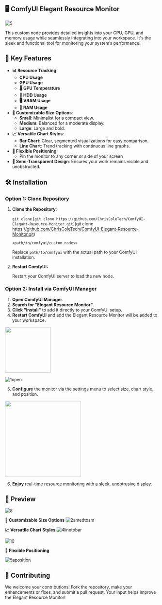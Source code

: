 ## 🖥️ ComfyUI Elegant Resource Monitor

![5](https://github.com/user-attachments/assets/87de567e-e1f4-45e2-81bd-9ea4e28445d2)

This custom node provides detailed insights into your CPU, GPU, and memory usage while seamlessly integrating into your workspace. It's the sleek and functional tool for monitoring your system’s performance! 

## 🌟 Key Features

*   **📊 Resource Tracking**:
    *   **CPU Usage**
    *   **GPU Usage**
    *   **🌡️ GPU Temperature**
    *   **💾 HDD Usage**
    *   **🖥️ VRAM Usage**
    *   **🧠 RAM Usage**
*   **🔧 Customizable Size Options**:
    *   **Small**: Minimalist for a compact view.
    *   **Medium**: Balanced for a moderate display.
    *   **Large**: Large and bold.
*   **📈 Versatile Chart Styles**:
    *   **Bar Chart**: Clear, segmented visualizations for easy comparison.
    *   **Line Chart**: Trend tracking with continuous line graphs.
*   **📍 Flexible Positioning**:
    *   Pin the monitor to any corner or side of your screen
*   **🔲 Semi-Transparent Design**: Ensures your work remains visible and unobstructed.

## 🛠️ Installation

### Option 1: Clone Repository

1.  **Clone the Repository**:
    
    `git clone` [`git clone https://github.com/ChrisColeTech/ComfyUI-Elegant-Resource-Monitor.git`](git clone https://github.com/ChrisColeTech/ComfyUI-Elegant-Resource-Monitor.git)
    
    `<path/to/comfyui/custom_nodes>`
    
    Replace `path/to/comfyui` with the actual path to your ComfyUI installation.
    
2.  **Restart ComfyUI:**
    
    Restart your ComfyUI server to load the new node.
    

### Option 2: Install via ComfyUI Manager

1.  **Open ComfyUI Manager**.
2.  **Search for "Elegant Resource Monitor"**.
3.  **Click "Install"** to add it directly to your ComfyUI setup.
4.  **Restart ComfyUI** and add the Elegant Resource Monitor will be added to your workspace. 

<img src="https://github.com/user-attachments/assets/3f9e44e4-e2be-4a77-a873-d420f6d7807a" height="150" width="auto">

![1open](https://github.com/user-attachments/assets/43b05f35-c750-4d67-850f-2cee045664fc)

5.  **Configure** the monitor via the settings menu to select size, chart style, and position.

<img src="https://github.com/user-attachments/assets/1d5efc16-f0d1-4ff6-8cd7-c7ab6788638e" width="250" height="auto">


6.  **Enjoy** real-time resource monitoring with a sleek, unobtrusive display.

## 📸 Preview

![8](https://github.com/user-attachments/assets/79dcaf12-338d-4de9-833b-373010263a8a)


**🔧 Customizable Size Options**
![2amedtosm](https://github.com/user-attachments/assets/076c8c7e-24bf-4870-8f2a-8a9232e89459)


 **📈 Versatile Chart Styles**
![4linetobar](https://github.com/user-attachments/assets/ca776ab3-24a1-495b-b1fe-4ec9bcf266c6)

![10](https://github.com/user-attachments/assets/61031030-354a-4246-97ad-83edf8dbe39f)





**📍 Flexible Positioning**

![5aposition](https://github.com/user-attachments/assets/d7e5b588-c835-4a31-8558-c7bfc947ef95)




## 🤝 Contributing

We welcome your contributions! Fork the repository, make your enhancements or fixes, and submit a pull request. Your input helps improve the Elegant Resource Monitor!
